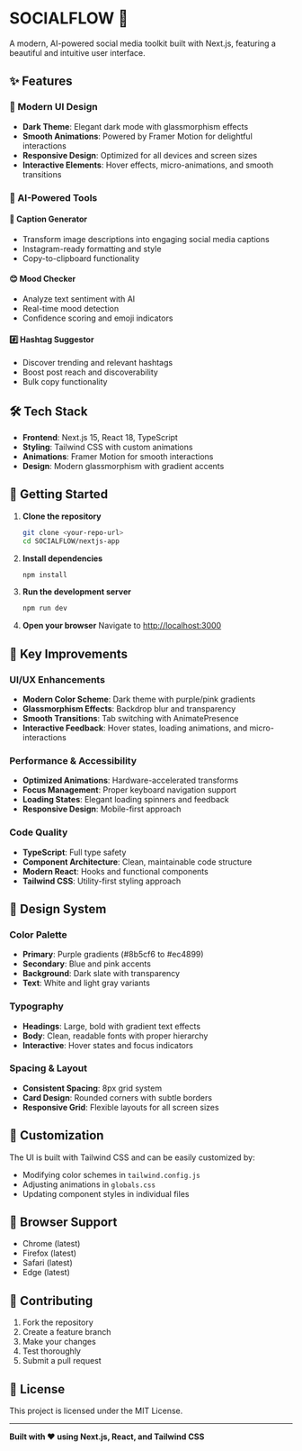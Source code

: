 # SOCIALFLOW 🚀

A modern, AI-powered social media toolkit built with Next.js, featuring a beautiful and intuitive user interface.

## ✨ Features

### 🎨 Modern UI Design
- **Dark Theme**: Elegant dark mode with glassmorphism effects
- **Smooth Animations**: Powered by Framer Motion for delightful interactions
- **Responsive Design**: Optimized for all devices and screen sizes
- **Interactive Elements**: Hover effects, micro-animations, and smooth transitions

### 🤖 AI-Powered Tools

#### 📸 Caption Generator
- Transform image descriptions into engaging social media captions
- Instagram-ready formatting and style
- Copy-to-clipboard functionality

#### 😊 Mood Checker
- Analyze text sentiment with AI
- Real-time mood detection
- Confidence scoring and emoji indicators

#### #️⃣ Hashtag Suggestor
- Discover trending and relevant hashtags
- Boost post reach and discoverability
- Bulk copy functionality

## 🛠️ Tech Stack

- **Frontend**: Next.js 15, React 18, TypeScript
- **Styling**: Tailwind CSS with custom animations
- **Animations**: Framer Motion for smooth interactions
- **Design**: Modern glassmorphism with gradient accents

## 🚀 Getting Started

1. **Clone the repository**
   ```bash
   git clone <your-repo-url>
   cd SOCIALFLOW/nextjs-app
   ```

2. **Install dependencies**
   ```bash
   npm install
   ```

3. **Run the development server**
   ```bash
   npm run dev
   ```

4. **Open your browser**
   Navigate to [http://localhost:3000](http://localhost:3000)

## 🎯 Key Improvements

### UI/UX Enhancements
- **Modern Color Scheme**: Dark theme with purple/pink gradients
- **Glassmorphism Effects**: Backdrop blur and transparency
- **Smooth Transitions**: Tab switching with AnimatePresence
- **Interactive Feedback**: Hover states, loading animations, and micro-interactions

### Performance & Accessibility
- **Optimized Animations**: Hardware-accelerated transforms
- **Focus Management**: Proper keyboard navigation support
- **Loading States**: Elegant loading spinners and feedback
- **Responsive Design**: Mobile-first approach

### Code Quality
- **TypeScript**: Full type safety
- **Component Architecture**: Clean, maintainable code structure
- **Modern React**: Hooks and functional components
- **Tailwind CSS**: Utility-first styling approach

## 🎨 Design System

### Color Palette
- **Primary**: Purple gradients (#8b5cf6 to #ec4899)
- **Secondary**: Blue and pink accents
- **Background**: Dark slate with transparency
- **Text**: White and light gray variants

### Typography
- **Headings**: Large, bold with gradient text effects
- **Body**: Clean, readable fonts with proper hierarchy
- **Interactive**: Hover states and focus indicators

### Spacing & Layout
- **Consistent Spacing**: 8px grid system
- **Card Design**: Rounded corners with subtle borders
- **Responsive Grid**: Flexible layouts for all screen sizes

## 🔧 Customization

The UI is built with Tailwind CSS and can be easily customized by:
- Modifying color schemes in `tailwind.config.js`
- Adjusting animations in `globals.css`
- Updating component styles in individual files

## 📱 Browser Support

- Chrome (latest)
- Firefox (latest)
- Safari (latest)
- Edge (latest)

## 🤝 Contributing

1. Fork the repository
2. Create a feature branch
3. Make your changes
4. Test thoroughly
5. Submit a pull request

## 📄 License

This project is licensed under the MIT License.

---

**Built with ❤️ using Next.js, React, and Tailwind CSS** 